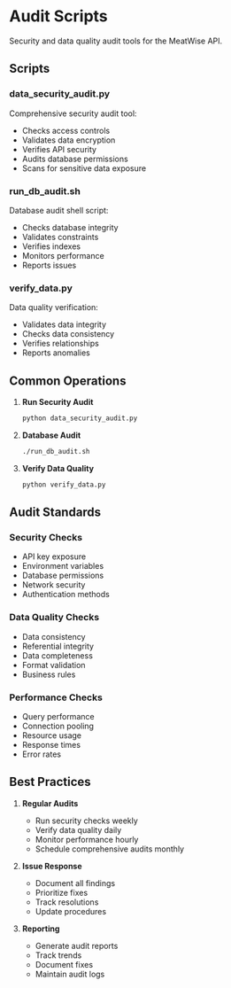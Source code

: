 # Audit Scripts

Security and data quality audit tools for the MeatWise API.

## Scripts

### data_security_audit.py
Comprehensive security audit tool:
- Checks access controls
- Validates data encryption
- Verifies API security
- Audits database permissions
- Scans for sensitive data exposure

### run_db_audit.sh
Database audit shell script:
- Checks database integrity
- Validates constraints
- Verifies indexes
- Monitors performance
- Reports issues

### verify_data.py
Data quality verification:
- Validates data integrity
- Checks data consistency
- Verifies relationships
- Reports anomalies

## Common Operations

1. **Run Security Audit**
   ```bash
   python data_security_audit.py
   ```

2. **Database Audit**
   ```bash
   ./run_db_audit.sh
   ```

3. **Verify Data Quality**
   ```bash
   python verify_data.py
   ```

## Audit Standards

### Security Checks
- API key exposure
- Environment variables
- Database permissions
- Network security
- Authentication methods

### Data Quality Checks
- Data consistency
- Referential integrity
- Data completeness
- Format validation
- Business rules

### Performance Checks
- Query performance
- Connection pooling
- Resource usage
- Response times
- Error rates

## Best Practices

1. **Regular Audits**
   - Run security checks weekly
   - Verify data quality daily
   - Monitor performance hourly
   - Schedule comprehensive audits monthly

2. **Issue Response**
   - Document all findings
   - Prioritize fixes
   - Track resolutions
   - Update procedures

3. **Reporting**
   - Generate audit reports
   - Track trends
   - Document fixes
   - Maintain audit logs 